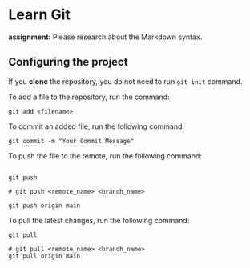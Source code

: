 # Learn Git

**assignment:** Please research about the Markdown syntax.

## Configuring the project

If you **clone** the repository, you do not need to run `git init` command.

To add a file to the repository, run the command:

```shell
git add <filename>
```

To commit an added file, run the following command:

```shell
git commit -m "Your Commit Message"
```

To push the file to the remote, run the following command:

```shell

git push

# git push <remote_name> <branch_name>

git push origin main
```

To pull the latest changes, run the following command:

```shell
git pull

# git pull <remote_name> <branch_name>
git pull origin main
```

